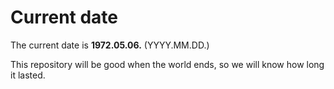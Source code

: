 # Current date

The current date is **1972.05.06.** (YYYY.MM.DD.)

This repository will be good when the world ends, so we will know how long it lasted.